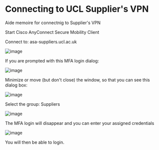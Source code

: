 Connecting to UCL Supplier's VPN
=================================

Aide memoire for connectnig to Supplier's VPN

Start Cisco AnyConnect Secure Mobility Client

Connect to: asa-suppliers.ucl.ac.uk

![image](https://github.com/ccaabrw/docs/assets/98325502/9b7cc083-49a9-476e-bfa5-5be93904f97b)

If you are prompted with this MFA login dialog:

![image](https://github.com/ccaabrw/docs/assets/98325502/ca229c47-1772-4511-8cb6-78b14785ed32)

Minimize or move (but don't close) the window, so that you can see this dialog box:

![image](https://github.com/ccaabrw/docs/assets/98325502/c36ab9dd-dd05-44ea-a9e5-93ff465fc5c2)

Select the group: Suppliers

![image](https://github.com/ccaabrw/docs/assets/98325502/5db988e0-4416-4567-91f0-632b84340774)

The MFA login will disappear and you can enter your assigned credentials

![image](https://github.com/ccaabrw/docs/assets/98325502/2f5cbf5c-723d-42f6-9194-062e1385ba4d)

You will then be able to login.




